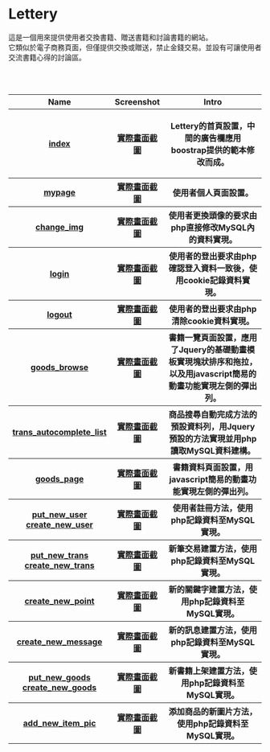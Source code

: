 # Lettery
<p>  這是一個用來提供使用者交換書籍、贈送書籍和討論書籍的網站。<br>
  它類似於電子商務頁面，但僅提供交換或贈送，禁止金錢交易。並設有可讓使用者交流書籍心得的討論區。
 </p>
 
 <table>
  <tr>
    <th>Name</th>
    <th>Screenshot</th>
    <th>Intro</th>
  </tr>
  <tr>
    <th><a href="https://www.codepile.net/pile/V5PBdNxP">index</a></th>
    <th><a href="https://drive.google.com/open?id=1CBlUrnGOTMgQaP_fZXw3kAQs-1U7iwox">實際畫面截圖</a></th>
    <th><p>Lettery的首頁設置，中間的廣告欄應用boostrap提供的範本修改而成。</p></th>
  </tr>
  <tr>
    <th><a href="https://www.codepile.net/pile/dGEVg5mQ">mypage</a></th>
    <th><a href="">實際畫面截圖</a></th>
    <th>使用者個人頁面設置。</th>
  </tr>
  <tr>
    <th><a href="https://www.codepile.net/pile/JaOzm51N">change_img</a></th>
    <th><a href="">實際畫面截圖</a></th>
    <th>使用者更換頭像的要求由php直接修改MySQL內的資料實現。</th>
  </tr>
  <tr>
    <th><a href="https://www.codepile.net/pile/3DnKMj7j">login</a></th>
    <th><a href="">實際畫面截圖</a></th>
    <th>使用者的登出要求由php確認登入資料一致後，使用cookie記錄資料實現。</th>
  </tr>
  <tr>
    <th><a href="https://www.codepile.net/pile/e78lvP7x">logout</a></th>
    <th><a href="">實際畫面截圖</a></th>
    <th>使用者的登出要求由php清除cookie資料實現。</th>
  </tr>
  <tr>
    <th><a href="https://www.codepile.net/pile/dpbJ9wpe">goods_browse</a></th>
    <th><a href="">實際畫面截圖</a></th>
    <th>書籍一覽頁面設置，應用了Jquery的基礎動畫模板實現塊狀排序和拖拉，以及用javascript簡易的動畫功能實現左側的彈出列。</th>
  </tr>
  <tr>
    <th><a href="https://www.codepile.net/pile/n0npoyL2">trans_autocomplete_list</a></th>
    <th><a href="">實際畫面截圖</a></th>
    <th>商品搜尋自動完成方法的預設資料列，用Jquery預設的方法實現並用php讀取MySQL資料建構。</th>
  </tr>
  <tr>
    <th><a href="https://www.codepile.net/pile/4ylB6e8x">goods_page</a></th>
    <th><a href="">實際畫面截圖</a></th>
    <th>書籍資料頁面設置，用javascript簡易的動畫功能實現左側的彈出列。</th>
  </tr>
  <tr>
    <th>
      <a href="https://www.codepile.net/pile/0oWbmOl7">put_new_user</a><br>
      <a href="https://www.codepile.net/pile/1ZRNz2ZV">create_new_user</a></th>
    <th><a href="">實際畫面截圖</a></th>
    <th>使用者註冊方法，使用php記錄資料至MySQL實現。</th>
  </tr>
  <tr>
    <th>
      <a href="https://www.codepile.net/pile/XMBxaVWk">put_new_trans</a><br>
      <a href="https://www.codepile.net/pile/zxe0A4j5">create_new_trans</a></th>
    <th><a href="">實際畫面截圖</a></th>
    <th>新筆交易建置方法，使用php記錄資料至MySQL實現。</th>
  </tr>
  <tr>
    <th><a href="https://www.codepile.net/pile/0ayRQQkO">create_new_point</a></th>
    <th><a href="">實際畫面截圖</a></th>
    <th>新的關鍵字建置方法，使用php記錄資料至MySQL實現。</th>
  </tr>
  <tr>
    <th><a href="https://www.codepile.net/pile/90ke1Rgb">create_new_message</a></th>
    <th><a href="">實際畫面截圖</a></th>
    <th>新的訊息建置方法，使用php記錄資料至MySQL實現。</th>
  </tr>
  <tr>
    <th><a href="https://www.codepile.net/pile/o8zaeGqN">put_new_goods</a><br>
      <a href="https://www.codepile.net/pile/Z2MB169w">create_new_goods</a></th>
    <th><a href="">實際畫面截圖</a></th>
    <th>新書籍上架建置方法，使用php記錄資料至MySQL實現。</th>
  </tr>
  <tr>
    <th><a href="https://www.codepile.net/pile/MDdOaVnZ">add_new_item_pic</a></th>
    <th><a href="">實際畫面截圖</a></th>
    <th>添加商品的新圖片方法，使用php記錄資料至MySQL實現。</th>
  </tr>
</table>

